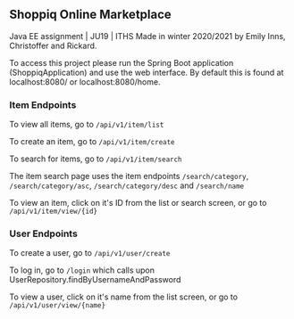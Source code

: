 ## Shoppiq Online Marketplace
Java EE assignment | JU19 | ITHS
Made in winter 2020/2021 by Emily Inns, Christoffer and Rickard.

To access this project please run the Spring Boot application (ShoppiqApplication) and use the web interface. 
By default this is found at localhost:8080/ or localhost:8080/home.

### Item Endpoints
To view all items, go to `/api/v1/item/list`

To create an item, go to `/api/v1/item/create`

To search for items, go to `/api/v1/item/search`

The item search page uses the item endpoints `/search/category`, `/search/category/asc`, `/search/category/desc` and `/search/name`

To view an item, click on it's ID from the list or search screen, or go to `/api/v1/item/view/{id}`

### User Endpoints
To create a user, go to `/api/v1/user/create`

To log in, go to `/login` which calls upon UserRepository.findByUsernameAndPassword

To view a user, click on it's name from the list screen, or go to `/api/v1/user/view/{name}`